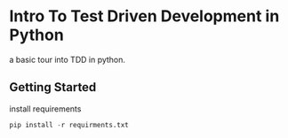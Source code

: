 # Intro To Test Driven Development in Python
a basic tour into TDD in python.

## Getting Started
install requirements

```python
pip install -r requirments.txt
```
